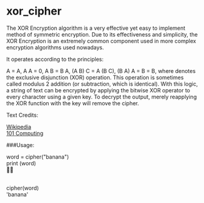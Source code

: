 # xor_cipher

The XOR Encryption algorithm is a very effective yet easy to implement method of symmetric encryption. Due to its effectiveness and simplicity, the XOR Encryption is an extremely common component used in more complex encryption algorithms used nowadays.

It operates according to the principles:

A = A, A A = 0, A B = B A, (A B) C = A (B C), (B A) A = B = B, where
denotes the exclusive disjunction (XOR) operation.
This operation is sometimes called modulus 2 addition (or subtraction, which is
identical).
With this logic, a string of text can be encrypted by
applying the bitwise XOR operator to every character using a given key.
To decrypt the output, merely reapplying the XOR function with the key
will remove the cipher.

Text Credits:

<a href ="https://en.wikipedia.org/wiki/XOR_cipher">Wikipedia</a><br>
<a href ="https://www.101computing.net/xor-encryption-algorithm/">101 Computing</a>


###Usage:

word = cipher("banana")<br>
print (word)<br>
<br><br>

cipher(word)<br>
'banana'
